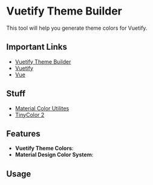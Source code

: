 # Vuetify Theme Builder

This tool will help you generate theme colors for Vuetify.

## Important Links

- [Vuetify Theme Builder](https://vuetify-theme-builder.netlify.app/)
- [Vuetify](https://vuetifyjs.com/)
- [Vue](https://vuejs.org/)

## Stuff

- [Material Color Utilites](https://github.com/material-foundation/material-color-utilities)
- [TinyColor 2](https://github.com/bgrins/TinyColor)

## Features

- **Vuetify Theme Colors**:
- **Material Design Color System**:

## Usage
